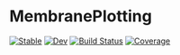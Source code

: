# MembranePlotting

[![Stable](https://img.shields.io/badge/docs-stable-blue.svg)](https://Carboxylmer.github.io/MembranePlotting.jl/stable/)
[![Dev](https://img.shields.io/badge/docs-dev-blue.svg)](https://Carboxylmer.github.io/MembranePlotting.jl/dev/)
[![Build Status](https://github.com/Carboxylmer/MembranePlotting.jl/actions/workflows/CI.yml/badge.svg?branch=master)](https://github.com/Carboxylmer/MembranePlotting.jl/actions/workflows/CI.yml?query=branch%3Amaster)
[![Coverage](https://codecov.io/gh/Carboxylmer/MembranePlotting.jl/branch/master/graph/badge.svg)](https://codecov.io/gh/Carboxylmer/MembranePlotting.jl)
